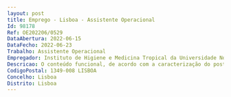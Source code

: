 ```yaml
--- 
layout: post
title: Emprego - Lisboa - Assistente Operacional
Id: 98178
Ref: OE202206/0529
DataAbertura: 2022-06-15
DataFecho: 2022-06-23
Trabalho: Assistente Operacional
Empregador: Instituto de Higiene e Medicina Tropical da Universidade Nova de Lisboa - NOVA Institute of Hygiene
Descricao: O conteúdo funcional, de acordo com a caracterização do posto de trabalho constante do mapa de pessoal do Instituto de Higiene e Medicina Tropical, ao abrigo do Código do Trabalho, integrado nos Serviços de Apoio à Ciência e à Comunidade é o seguinte • Desenvolver atividades no biotério de roedores e canil, cumprindo, rigorosamente, todos os procedimentos implementados, de acordo com o manual de procedimentos e SOPs do serviço, e respeitando as boas práticas em manipulação de animais de laboratório.• Desenvolver atividades na Central de Lavagens e Esterilização, cumprindo rigorosamente todos os procedimentos implementados e descritos no manual de procedimentos e SOPs do serviço.• Apoiar em atividade a desenvolver nos insetários do SACC • Apoiar nas atividades definidas no regulamento dos serviços atribuídas ao SACC, sempre que solicitado, e no âmbito das suas competências  • Cumprir as demais atribuições que lhe sejam cometidas pelo Diretor do SACC.
CodigoPostal: 1349-008 LISBOA
Concelho: Lisboa
Distrito: Lisboa
--- 
```

